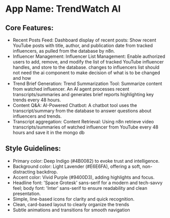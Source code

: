 # **App Name**: TrendWatch AI

## Core Features:

- Recent Posts Feed: Dashboard display of recent posts: Show recent YouTube posts with title, author, and publication date from tracked influencers, as pulled from the database by n8n.
- Influencer Management: Influencer List Management: Enable authorized users to add, remove, and modify the list of tracked YouTube influencer handles, and store to the database. changes to influencers list should not need the ai component to make decision of what is to be changed and how
- Trend Brief Generation: Trend Summarization Tool: Summarize content from watched influencer. An AI agent processes recent transcripts/summaries and generates brief reports highlighting key trends every 48 hours.
- Content Q&A: AI-Powered Chatbot: A chatbot tool uses the transcript/summary from the database to answer questions about influencers and trends.
- Transcript aggregation: Content Retrieval: Using n8n retrieve video transcripts/summaries of watched influencer from YouTube every 48 hours and save it in the mongo db

## Style Guidelines:

- Primary color: Deep Indigo (#4B0082) to evoke trust and intelligence.
- Background color: Light Lavender (#E6E6FA), offering a soft, non-distracting backdrop.
- Accent color: Vivid Purple (#9400D3), adding highlights and focus.
- Headline font: 'Space Grotesk' sans-serif for a modern and tech-savvy feel; body font: 'Inter' sans-serif to ensure readability and clean presentation.
- Simple, line-based icons for clarity and quick recognition.
- Clean, card-based layout to clearly organize the trends
- Subtle animations and transitions for smooth navigation